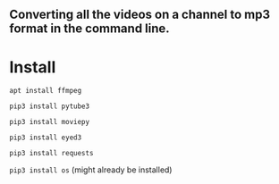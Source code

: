## Converting all the videos on a channel to mp3 format in the command line.


# Install

`apt install ffmpeg`

`pip3 install pytube3`

`pip3 install moviepy`

`pip3 install eyed3`

`pip3 install requests`

`pip3 install os` (might already be installed)
